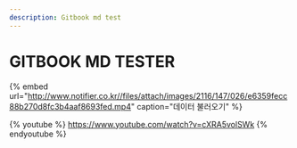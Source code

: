 ```yaml
---
description: Gitbook md test
---
```


# GITBOOK MD TESTER

{% embed url="http://www.notifier.co.kr//files/attach/images/2116/147/026/e6359fecc88b270d8fc3b4aaf8693fed.mp4" caption="데이터 불러오기" %}


{% youtube %}
https://www.youtube.com/watch?v=cXRA5volSWk
{% endyoutube %}
